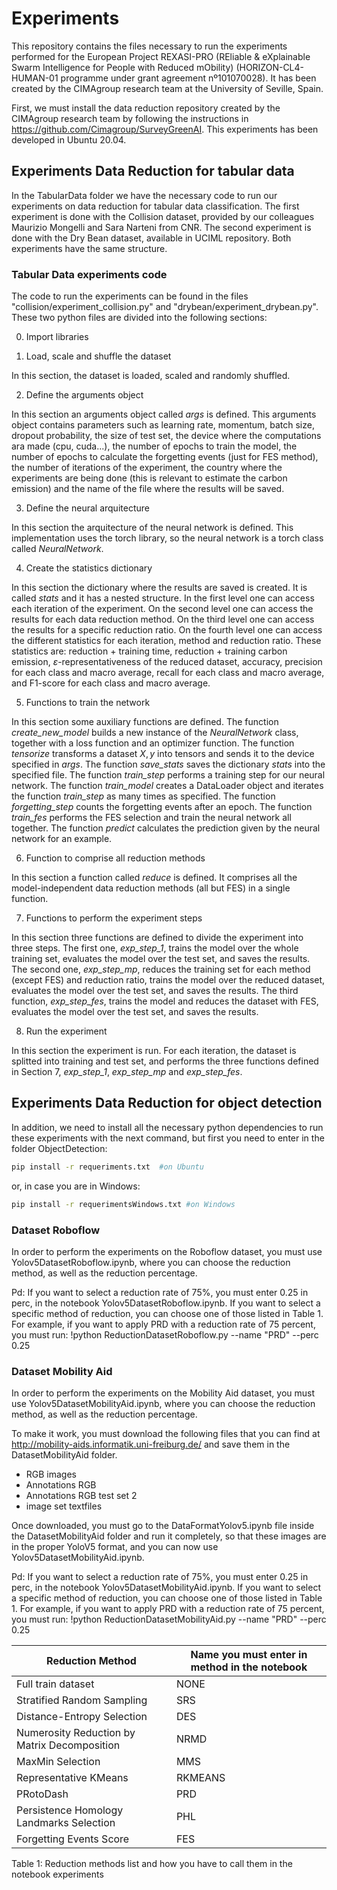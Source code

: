 # Experiments

This repository contains the files necessary to run the experiments performed for the European Project REXASI-PRO (REliable & eXplainable Swarm Intelligence for People with Reduced mObility) (HORIZON-CL4-HUMAN-01 programme under grant agreement nº101070028). It has been created by the CIMAgroup research team at the University of Seville, Spain.

First, we must install the data reduction repository created by the CIMAgroup research team by following the instructions in https://github.com/Cimagroup/SurveyGreenAI. This experiments has been developed in Ubuntu 20.04.


## Experiments Data Reduction for tabular data

In the TabularData folder we have the necessary code to run our experiments on data reduction for tabular data classification. The first experiment is done with the Collision dataset, provided by our colleagues Maurizio Mongelli and Sara Narteni from CNR. The second experiment is done with the Dry Bean dataset, available in UCIML repository. Both experiments have the same structure.

### Tabular Data experiments code

The code to run the experiments can be found in the files "collision/experiment_collision.py" and "drybean/experiment_drybean.py". These two python files are divided into the following sections:

0. Import libraries 

1. Load, scale and shuffle the dataset

In this section, the dataset is loaded, scaled and randomly shuffled.

2. Define the arguments object

In this section an arguments object called *args* is defined. This arguments object contains parameters such as learning rate, momentum, batch size, dropout probability, the size of test set, the device where the computations ara made (cpu, cuda...), the number of epochs to train the model, the number of epochs to calculate the forgetting events (just for FES method), the number of iterations of the experiment, the country where the experiments are being done (this is relevant to estimate the carbon emission) and the name of the file where the results will be saved.

3. Define the neural arquitecture

In this section the arquitecture of the neural network is defined. This implementation uses the torch library, so the neural network is a torch class called *NeuralNetwork*.

4. Create the statistics dictionary

In this section the dictionary where the results are saved is created. It is called *stats* and it has a nested structure. In the first level one can access each iteration of the experiment. On the second level one can access the results for each data reduction method. On the third level one can access the results for a specific reduction ratio. On the fourth level one can access the different statistics for each iteration, method and reduction ratio. These statistics are: reduction + training time, reduction + training carbon emission, $\varepsilon$-representativeness of the reduced dataset, accuracy, precision for each class and macro average, recall for each class and macro average, and F1-score for each class and macro average.  

5. Functions to train the network

In this section some auxiliary functions are defined. The function *create_new_model* builds a new instance of the *NeuralNetwork* class, together with a loss function and an optimizer function. The function *tensorize* transforms a dataset $X,y$ into tensors and sends it to the device specified in *args*. The function *save_stats* saves the dictionary *stats* into the specified file. The function *train_step* performs a training step for our neural network. The function *train_model* creates a DataLoader object and iterates the function *train_step* as many times as specified. The function *forgetting_step* counts the forgetting events after an epoch. The function *train_fes* performs the FES selection and train the neural network all together. The function *predict* calculates the prediction given by the neural network for an example.

6. Function to comprise all reduction methods

In this section a function called *reduce* is defined. It comprises all the model-independent data reduction methods (all but FES) in a single function. 

7. Functions to perform the experiment steps

In this section three functions are defined to divide the experiment into three steps. The first one, *exp_step_1*, trains the model over the whole training set, evaluates the model over the test set, and saves the results. The second one, *exp_step_mp*, reduces the training set for each method (except FES) and reduction ratio, trains the model over the reduced dataset, evaluates the model over the test set, and saves the results. The third function, *exp_step_fes*, trains the model and reduces the dataset with FES, evaluates the model over the test set, and saves the results.

8. Run the experiment

In this section the experiment is run. For each iteration, the dataset is splitted into training and test set, and performs the three functions defined in Section 7, *exp_step_1*, *exp_step_mp* and *exp_step_fes*.   


## Experiments Data Reduction for object detection

In addition, we need to install all the necessary python dependencies to run these experiments with the next command, but first you need to enter in the folder ObjectDetection:

```bash
pip install -r requeriments.txt  #on Ubuntu
```
or, in case you are in Windows:

```bash
pip install -r requerimentsWindows.txt #on Windows
```

### Dataset Roboflow

In order to perform the experiments on the Roboflow dataset, you must use Yolov5DatasetRoboflow.ipynb, where you can choose the reduction method, as well as the reduction percentage.

Pd: If you want to select a reduction rate of 75%, you must enter 0.25 in perc, in the notebook Yolov5DatasetRoboflow.ipynb. If you want to select a specific method of reduction, you can choose one of those listed in Table 1. For example, if you want to apply PRD with a reduction rate of 75 percent, you must run: !python ReductionDatasetRoboflow.py --name "PRD" --perc 0.25

### Dataset Mobility Aid 

In order to perform the experiments on the Mobility Aid dataset, you must use Yolov5DatasetMobilityAid.ipynb, where you can choose the reduction method, as well as the reduction percentage.

To make it work, you must download the following files that you can find at http://mobility-aids.informatik.uni-freiburg.de/ and save them in the DatasetMobilityAid folder.

  - RGB images
  - Annotations RGB
  - Annotations RGB test set 2
  - image set textfiles
  
Once downloaded, you must go to the DataFormatYolov5.ipynb file inside the DatasetMobilityAid folder and run it completely, so that these images are in the proper YoloV5 format, and you can now use Yolov5DatasetMobilityAid.ipynb.

Pd: If you want to select a reduction rate of 75%, you must enter 0.25 in perc, in the notebook Yolov5DatasetMobilityAid.ipynb. If you want to select a specific method of reduction, you can choose one of those listed in Table 1. For example, if you want to apply PRD with a reduction rate of 75 percent, you must run: !python ReductionDatasetMobilityAid.py --name "PRD" --perc 0.25

| Reduction Method    | Name you must enter in method in the  notebook |
|---------------------|--------------------------|
| Full train dataset            | NONE |
| Stratified Random Sampling           | SRS |
| Distance-Entropy Selection           | DES |
| Numerosity Reduction by Matrix Decomposition            | NRMD |
| MaxMin Selection            | MMS |
| Representative KMeans            | RKMEANS |
| PRotoDash           | PRD |
| Persistence Homology Landmarks Selection          | PHL |
| Forgetting Events Score            | FES |

Table 1: Reduction methods list and how you have to call them in the notebook experiments
